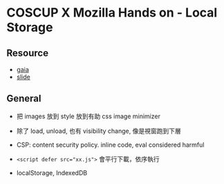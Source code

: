 COSCUP X Mozilla Hands on - Local Storage
============================================

## Resource

  * [gaia][gaia]
  * [slide](http://bit.ly/1dKlAel)

[gaia]: http://en.wikipedia.org/wiki/Firefox_OS#Gaia "firefox os desktop"


## General

  - 把 images 放到 style 放到有助 css image minimizer
  - 除了 load, unload, 也有 visibility change, 像是視窗跑到下層

  - CSP: content security policy. 
    inline code, eval considered harmful

  - `<script defer src="xx.js">` 會平行下載，依序執行

  - localStorage, IndexedDB

